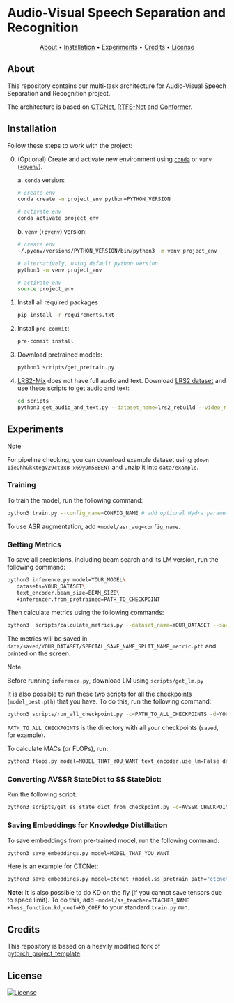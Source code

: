 # Audio-Visual Speech Separation and Recognition

<p align="center">
  <a href="#about">About</a> •
  <a href="#installation">Installation</a> •
  <a href="#experiments">Experiments</a> •
  <a href="#credits">Credits</a> •
  <a href="#license">License</a>
</p>

## About

This repository contains our multi-task architecture for Audio-Visual Speech Separation and Recognition project.

The architecture is based on [CTCNet](https://arxiv.org/abs/2212.10744), [RTFS-Net](https://openreview.net/forum?id=PEuDO2EiDr) and [Conformer](https://arxiv.org/abs/2005.08100).

## Installation

Follow these steps to work with the project:

0. (Optional) Create and activate new environment using [`conda`](https://conda.io/projects/conda/en/latest/user-guide/getting-started.html) or `venv` ([`+pyenv`](https://github.com/pyenv/pyenv)).

   a. `conda` version:

   ```bash
   # create env
   conda create -n project_env python=PYTHON_VERSION

   # activate env
   conda activate project_env
   ```

   b. `venv` (`+pyenv`) version:

   ```bash
   # create env
   ~/.pyenv/versions/PYTHON_VERSION/bin/python3 -m venv project_env

   # alternatively, using default python version
   python3 -m venv project_env

   # activate env
   source project_env
   ```

1. Install all required packages

   ```bash
   pip install -r requirements.txt
   ```

2. Install `pre-commit`:

   ```bash
   pre-commit install
   ```

3. Download pretrained models:

   ```bash
   python3 scripts/get_pretrain.py
   ```

4. [LRS2-Mix](https://huggingface.co/datasets/JusperLee/LRS2-2Mix) does not have full audio and text. Download [LRS2 dataset](https://www.robots.ox.ac.uk/~vgg/data/lip_reading/lrs2.html) and use these scripts to get audio and text:

   ```bash
   cd scripts
   python3 get_audio_and_text.py --dataset_name=lrs2_rebuild --video_root_path=PATH_TO_RAW_LRS2
   ```

## Experiments

> [!NOTE]
> For pipeline checking, you can download example dataset using `gdown 1ieOhhGkktegV29ct3xB-x69yDm58BENT` and unzip it into `data/example`.

### Training

To train the model, run the following command:

```bash
python3 train.py --config_name=CONFIG_NAME # add optional Hydra parameters
```

To use ASR augmentation, add `+model/asr_aug=config_name`.

### Getting Metrics

To save all predictions, including beam search and its LM version, run the following command:

```bash
python3 inference.py model=YOUR_MODEL\
   datasets=YOUR_DATASET\
   text_encoder.beam_size=BEAM_SIZE\
   +inferencer.from_pretrained=PATH_TO_CHECKPOINT
```

Then calculate metrics using the following commands:

```bash
python3  scripts/calculate_metrics.py --dataset_name=YOUR_DATASET --save_name=SPECIAL_SAVE_NAME
```

The metrics will be saved in `data/saved/YOUR_DATASET/SPECIAL_SAVE_NAME_SPLIT_NAME_metric.pth` and printed on the screen.

> [!NOTE]
> Before running `inference.py`, download LM using `scripts/get_lm.py`

It is also possible to run these two scripts for all the checkpoints (`model_best.pth`) that you have. To do this, run the following command:

```bash
python3 scripts/run_all_checkpoint.py -c=PATH_TO_ALL_CHECKPOINTS -d=YOUR_DATASET
```

`PATH_TO_ALL_CHECKPOINTS` is the directory with all your checkpoints (`saved`, for example).

To calculate MACs (or FLOPs), run:

```bash
python3 flops.py model=MODEL_THAT_YOU_WANT text_encoder.use_lm=False dataloader.batch_size=1
```

### Converting AVSSR StateDict to SS StateDict:

Run the following script:

```bash
python3 scripts/get_ss_state_dict_from_checkpoint.py -c=AVSSR_CHECKPOINT.pth -o=data/pretrain/CTCNET_OR_RTFSNET/NAME.pth
```

### Saving Embeddings for Knowledge Distillation

To save embeddings from pre-trained model, run the following command:

```bash
python3 save_embeddings.py model=MODEL_THAT_YOU_WANT
```

Here is an example for CTCNet:

```bash
python3 save_embeddings.py model=ctcnet +model.ss_pretrain_path="ctcnet/lrs2_best_model.pt" model.ss_model.video_config.shared=False saver.save_key=kd_embedding
```

**Note**: It is also possible to do KD on the fly (if you cannot save tensors due to space limit). To do this, add `+model/ss_teacher=TEACHER_NAME +loss_function.kd_coef=KD_COEF` to your standard `train.py` run.

## Credits

This repository is based on a heavily modified fork of [pytorch_project_template](https://github.com/Blinorot/pytorch_project_template).

## License

[![License](https://img.shields.io/badge/license-MIT-blue.svg)](/LICENSE)
